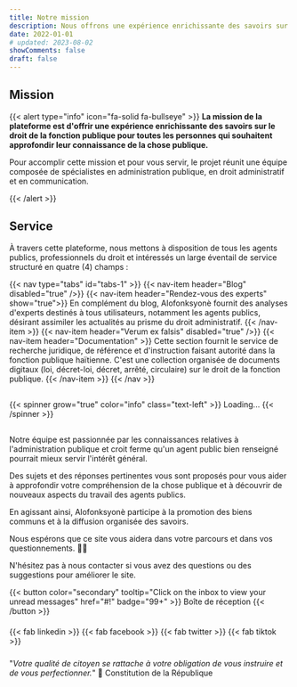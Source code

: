 ```yaml
---
title: Notre mission
description: Nous offrons une expérience enrichissante des savoirs sur le droit de la fonction publique.
date: 2022-01-01
# updated: 2023-08-02
showComments: false
draft: false
---
```


## Mission

{{< alert type="info" icon="fa-solid fa-bullseye" >}}
**La mission de la plateforme est d'offrir une expérience enrichissante des savoirs sur le droit de la fonction publique pour toutes les personnes qui souhaitent approfondir leur connaissance de la chose publique.**

Pour accomplir cette mission et pour vous servir, le projet réunit une équipe composée de spécialistes en administration publique, en droit administratif et en communication.

{{< /alert >}}

## Service

À travers cette plateforme, nous mettons à disposition de tous les agents publics, professionnels du droit et intéressés un large éventail de service structuré en quatre (4) champs :

{{< nav type="tabs" id="tabs-1" >}}
  {{< nav-item header="Blog" disabled="true" />}}
  {{< nav-item header="Rendez-vous des experts" show="true">}}
    En complément du blog, Alofonksyonè fournit des analyses d'experts destinés à tous utilisateurs, notamment les agents publics, désirant assimiler les actualités au prisme du droit administratif.
  {{< /nav-item >}}
  {{< nav-item header="Verum ex falsis" disabled="true" />}}
  {{< nav-item header="Documentation" >}}
    Cette section fournit le service de recherche juridique, de référence et d'instruction faisant autorité dans la fonction publique haïtienne. C'est une collection organisée de documents digitaux (loi, décret-loi, décret, arrêté, circulaire) sur le droit de la fonction publique.
  {{< /nav-item >}}
{{< /nav >}}

## 

{{< spinner grow="true" color="info" class="text-left" >}}
Loading...
{{< /spinner >}}

## 

Notre équipe est passionnée par les connaissances relatives à l'administration publique et croit ferme qu'un agent public bien renseigné pourrait mieux servir l'intérêt général. 

Des sujets et des réponses pertinentes vous sont proposés pour vous aider à approfondir votre compréhension de la chose publique et à découvrir de nouveaux aspects du travail des agents publics.

En agissant ainsi, Alofonksyonè participe à la promotion des biens communs et à la diffusion organisée des savoirs.

Nous espérons que ce site vous aidera dans votre parcours et dans vos questionnements. 🙏🏾

N'hésitez pas à nous contacter si vous avez des questions ou des suggestions pour améliorer le site.

{{< button color="secondary" tooltip="Click on the inbox to view your unread messages" href="#!" badge="99+" >}}
    Boîte de réception
{{< /button >}}
####
{{< fab linkedin >}}
{{< fab facebook >}}
{{< fab twitter >}}
{{< fab tiktok >}}

###

"*Votre qualité de citoyen se rattache à votre obligation de vous instruire et de vous perfectionner.*" 📜 Constitution de la République